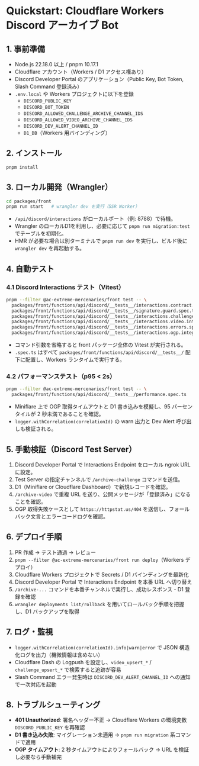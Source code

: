 # Quickstart: Cloudflare Workers Discord アーカイブ Bot

## 1. 事前準備
- Node.js 22.18.0 以上 / pnpm 10.17.1
- Cloudflare アカウント（Workers / D1 アクセス権あり）
- Discord Developer Portal のアプリケーション（Public Key, Bot Token, Slash Command 登録済み）
- `.env.local` や Workers プロジェクトに以下を登録
  - `DISCORD_PUBLIC_KEY`
  - `DISCORD_BOT_TOKEN`
  - `DISCORD_ALLOWED_CHALLENGE_ARCHIVE_CHANNEL_IDS`
  - `DISCORD_ALLOWED_VIDEO_ARCHIVE_CHANNEL_IDS`
  - `DISCORD_DEV_ALERT_CHANNEL_ID`
  - `D1_DB`（Workers 用バインディング）

## 2. インストール
```bash
pnpm install
```

## 3. ローカル開発（Wrangler）
```bash
cd packages/front
pnpm run start   # wrangler dev を実行（SSR Worker）
```
- `/api/discord/interactions` がローカルポート（例: 8788）で待機。
- Wrangler のローカルD1を利用し、必要に応じて `pnpm run migration:test` でテーブルを初期化。
- HMR が必要な場合は別ターミナルで `pnpm run dev` を実行し、ビルド後に `wrangler dev` を再起動する。

## 4. 自動テスト
### 4.1 Discord Interactions テスト（Vitest）
```bash
pnpm --filter @ac-extreme-mercenaries/front test -- \
  packages/front/functions/api/discord/__tests__/interactions.contract.spec.ts \
  packages/front/functions/api/discord/__tests__/signature.guard.spec.ts \
  packages/front/functions/api/discord/__tests__/interactions.challenge.integration.spec.ts \
  packages/front/functions/api/discord/__tests__/interactions.video.integration.spec.ts \
  packages/front/functions/api/discord/__tests__/interactions.errors.spec.ts \
  packages/front/functions/api/discord/__tests__/interactions.ogp.integration.spec.ts
```
- コマンド引数を省略すると front パッケージ全体の Vitest が実行される。
- `.spec.ts` はすべて `packages/front/functions/api/discord/__tests__/` 配下に配置し、Workers ランタイムで実行する。

### 4.2 パフォーマンステスト（p95 < 2s）
```bash
pnpm --filter @ac-extreme-mercenaries/front test -- \
  packages/front/functions/api/discord/__tests__/performance.spec.ts
```
- Miniflare 上で OGP 取得タイムアウトと D1 書き込みを模擬し、95 パーセンタイルが 2 秒未満であることを確認。
- `logger.withCorrelation(correlationId)` の warn 出力と Dev Alert 呼び出しも検証される。

## 5. 手動検証（Discord Test Server）
1. Discord Developer Portal で Interactions Endpoint をローカル ngrok URL に設定。
2. Test Server の指定チャンネルで `/archive-challenge` コマンドを送信。
3. D1（Miniflare or Cloudflare Dashboard）で新規レコードを確認。
4. `/archive-video` で重複 URL を送り、公開メッセージが「登録済み」になることを確認。
5. OGP 取得失敗ケースとして `https://httpstat.us/404` を送信し、フォールバック文言とエラーコードログを確認。

## 6. デプロイ手順
1. PR 作成 → テスト通過 → レビュー
2. `pnpm --filter @ac-extreme-mercenaries/front run deploy`（Workers デプロイ）
3. Cloudflare Workers プロジェクトで Secrets / D1 バインディングを最新化
4. Discord Developer Portal で Interactions Endpoint を本番 URL へ切り替え
5. `/archive-...` コマンドを本番チャンネルで実行し、成功レスポンス・D1 登録を確認
6. `wrangler deployments list/rollback` を用いてロールバック手順を把握し、D1 バックアップを取得

## 7. ログ・監視
- `logger.withCorrelation(correlationId).info|warn|error` で JSON 構造化ログを出力（機微情報は含めない）
- Cloudflare Dash の Logpush を設定し、`video_upsert_*` / `challenge_upsert_*` で検索すると追跡が容易
- Slash Command エラー発生時は `DISCORD_DEV_ALERT_CHANNEL_ID` への通知で一次対応を起動

## 8. トラブルシューティング
- **401 Unauthorized**: 署名ヘッダー不正 → Cloudflare Workers の環境変数 `DISCORD_PUBLIC_KEY` を再確認
- **D1 書き込み失敗**: マイグレーション未適用 → `pnpm run migration` 系コマンドで適用
- **OGP タイムアウト**: 2 秒タイムアウトによりフォールバック → URL を検証し必要なら手動補完
